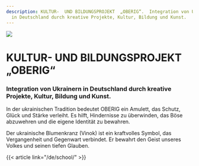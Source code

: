 ```yaml
---
description: KULTUR-  UND BILDUNGSPROJEKT  „OBERIG“.  Integration von Ukrainern
  in Deutschland durch kreative Projekte, Kultur, Bildung und Kunst.
---
```

![](https://res.cloudinary.com/dqzyy5upv/image/upload/v1740741931/1_%D0%BF%D0%BE%D1%81%D1%82_11_page-0001_pxwzco.jpg)

#  **KULTUR-  UND BILDUNGSPROJEKT „OBERIG“**



### **Integration von Ukrainern in Deutschland durch kreative Projekte, Kultur, Bildung und Kunst.**



In der ukrainischen Tradition bedeutet OBERIG ein Amulett, das Schutz, Glück und Stärke verleiht. Es hilft, Hindernisse zu überwinden, das Böse abzuwehren und die eigene Identität zu bewahren.

Der ukrainische Blumenkranz (Vinok) ist ein kraftvolles Symbol, das Vergangenheit und Gegenwart verbindet. Er bewahrt den Geist unseres Volkes und seinen tiefen Glauben.





{{< article link="/de/school/" >}}
